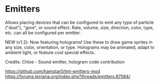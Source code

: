 # Emitters

Allows placing devices that can be configured to emit any type of particle ("dust"), "gore", or sound effect. Rate, volume, size, direction, color, type, etc. can all be configured per emitter.

NEW (v1.2): Now featuring holograms! Use these to draw game sprites in any size, color, orientation, or type. Holograms may be animated, adapt to ambient light, or feature cool special effects.

Credits:
	Chloe - Sound emitter, hologram code contribution

https://github.com/hamstar0/tml-emitters-mod
https://forums.terraria.org/index.php?threads/emitters.87584/
